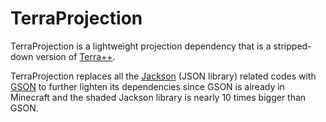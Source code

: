 # TerraProjection

TerraProjection is a lightweight projection dependency that is a stripped-down version of
[Terra++](https://github.com/BuildTheEarth/terraplusplus).

TerraProjection replaces all the [Jackson](https://github.com/FasterXML/jackson) (JSON library) related codes with
[GSON](https://github.com/google/gson) to further lighten its dependencies since GSON is already in Minecraft and the 
shaded Jackson library is nearly 10 times bigger than GSON.